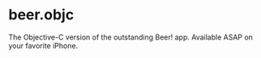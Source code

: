 # beer.objc
The Objective-C version of the outstanding Beer! app. Available ASAP on your favorite iPhone.
